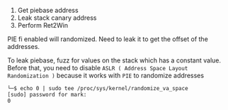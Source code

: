 
1. Get piebase address
2. Leak stack canary address
3. Perform Ret2Win

PIE fi enabled will randomized. Need to leak it to get the offset of the addresses.

To leak piebase, fuzz for values on the stack which has a constant value. Before that, you need to disable `ASLR ( Address Space Layout Randomization )` because it works with `PIE` to randomize addresses

```
└─$ echo 0 | sudo tee /proc/sys/kernel/randomize_va_space
[sudo] password for mark: 
0
```


